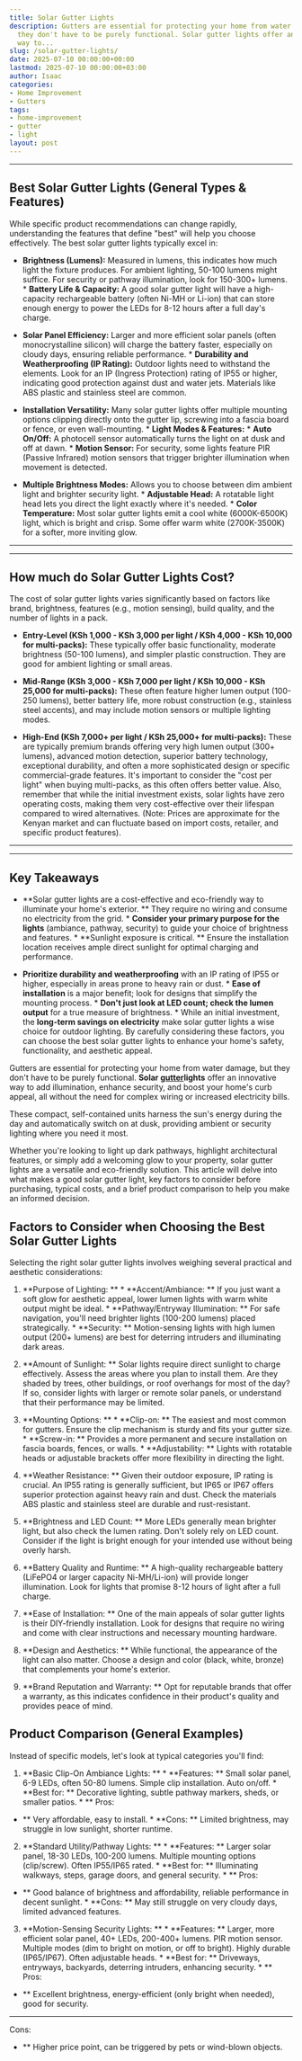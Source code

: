 ```yaml
---
title: Solar Gutter Lights
description: Gutters are essential for protecting your home from water damage, but
  they don't have to be purely functional. Solar gutter lights offer an innovative
  way to...
slug: /solar-gutter-lights/
date: 2025-07-10 00:00:00+00:00
lastmod: 2025-07-10 00:00:00+03:00
author: Isaac
categories:
- Home Improvement
- Gutters
tags:
- home-improvement
- gutter
- light
layout: post
---
```

---

## Best Solar Gutter Lights (General Types & Features)
While specific product recommendations can change rapidly, understanding the features that define "best" will help you choose effectively. The best solar gutter lights typically excel in:

* **Brightness (Lumens):** Measured in lumens, this indicates how much light the fixture produces. For ambient lighting, 50-100 lumens might suffice. For security or pathway illumination, look for 150-300+ lumens. * **Battery Life & Capacity:** A good solar gutter light will have a high-capacity rechargeable battery (often Ni-MH or Li-ion) that can store enough energy to power the LEDs for 8-12 hours after a full day's charge.

* **Solar Panel Efficiency:** Larger and more efficient solar panels (often monocrystalline silicon) will charge the battery faster, especially on cloudy days, ensuring reliable performance. * **Durability and Weatherproofing (IP Rating):** Outdoor lights need to withstand the elements. Look for an IP (Ingress Protection) rating of IP55 or higher, indicating good protection against dust and water jets. Materials like ABS plastic and stainless steel are common.

* **Installation Versatility:** Many solar gutter lights offer multiple mounting options  clipping directly onto the gutter lip, screwing into a fascia board or fence, or even wall-mounting. * **Light Modes & Features:** * **Auto On/Off:** A photocell sensor automatically turns the light on at dusk and off at dawn. * **Motion Sensor:** For security, some lights feature PIR (Passive Infrared) motion sensors that trigger brighter illumination when movement is detected.

* **Multiple Brightness Modes:** Allows you to choose between dim ambient light and brighter security light. * **Adjustable Head:** A rotatable light head lets you direct the light exactly where it's needed. * **Color Temperature:** Most solar gutter lights emit a cool white (6000K-6500K) light, which is bright and crisp. Some offer warm white (2700K-3500K) for a softer, more inviting glow.
---
---

## How much do Solar Gutter Lights Cost?
The cost of solar gutter lights varies significantly based on factors like brand, brightness, features (e.g., motion sensing), build quality, and the number of lights in a pack.

* **Entry-Level (KSh 1,000 - KSh 3,000 per light / KSh 4,000 - KSh 10,000 for multi-packs):** These typically offer basic functionality, moderate brightness (50-100 lumens), and simpler plastic construction. They are good for ambient lighting or small areas.

* **Mid-Range (KSh 3,000 - KSh 7,000 per light / KSh 10,000 - KSh 25,000 for multi-packs):** These often feature higher lumen output (100-250 lumens), better battery life, more robust construction (e.g., stainless steel accents), and may include motion sensors or multiple lighting modes.

* **High-End (KSh 7,000+ per light / KSh 25,000+ for multi-packs):** These are typically premium brands offering very high lumen output (300+ lumens), advanced motion detection, superior battery technology, exceptional durability, and often a more sophisticated design or specific commercial-grade features.
It's important to consider the "cost per light" when buying multi-packs, as this often offers better value. Also, remember that while the initial investment exists, solar lights have zero operating costs, making them very cost-effective over their lifespan compared to wired alternatives. (Note: Prices are approximate for the Kenyan market and can fluctuate based on import costs, retailer, and specific product features).
---
---

## Key Takeaways

* **Solar gutter lights are a cost-effective and eco-friendly way to illuminate your home's exterior. ** They require no wiring and consume no electricity from the grid. * **Consider your primary purpose for the lights** (ambiance, pathway, security) to guide your choice of brightness and features. * **Sunlight exposure is critical. ** Ensure the installation location receives ample direct sunlight for optimal charging and performance.

* **Prioritize durability and weatherproofing** with an IP rating of IP55 or higher, especially in areas prone to heavy rain or dust. * **Ease of installation** is a major benefit; look for designs that simplify the mounting process. * **Don't just look at LED count; check the lumen output** for a true measure of brightness. * While an initial investment, the **long-term savings on electricity** make solar gutter lights a wise choice for outdoor lighting.
By carefully considering these factors, you can choose the best solar gutter lights to enhance your home's safety, functionality, and aesthetic appeal.

Gutters are essential for protecting your home from water damage, but they don't have to be purely functional. **Solar [gutter](https://pestpolicy.com/all-american-gutters-reviews/)lights** offer an innovative way to add illumination, enhance security, and boost your home's curb appeal, all without the need for complex wiring or increased electricity bills.

These compact, self-contained units harness the sun's energy during the day and automatically switch on at dusk, providing ambient or security lighting where you need it most.

Whether you're looking to light up dark pathways, highlight architectural features, or simply add a welcoming glow to your property, solar gutter lights are a versatile and eco-friendly solution. This article will delve into what makes a good solar gutter light, key factors to consider before purchasing, typical costs, and a brief product comparison to help you make an informed decision.

##  Factors to Consider when Choosing the Best Solar Gutter Lights

Selecting the right solar gutter lights involves weighing several practical and aesthetic considerations:

1. **Purpose of Lighting: ** * **Accent/Ambiance: ** If you just want a soft glow for aesthetic appeal, lower lumen lights with warm white output might be ideal. * **Pathway/Entryway Illumination: ** For safe navigation, you'll need brighter lights (100-200 lumens) placed strategically. * **Security: ** Motion-sensing lights with high lumen output (200+ lumens) are best for deterring intruders and illuminating dark areas.

2. **Amount of Sunlight: ** Solar lights require direct sunlight to charge effectively. Assess the areas where you plan to install them. Are they shaded by trees, other buildings, or roof overhangs for most of the day? If so, consider lights with larger or remote solar panels, or understand that their performance may be limited.

3. **Mounting Options: ** * **Clip-on: ** The easiest and most common for gutters. Ensure the clip mechanism is sturdy and fits your gutter size. * **Screw-in: ** Provides a more permanent and secure installation on fascia boards, fences, or walls. * **Adjustability: ** Lights with rotatable heads or adjustable brackets offer more flexibility in directing the light.

4. **Weather Resistance: ** Given their outdoor exposure, IP rating is crucial. An IP55 rating is generally sufficient, but IP65 or IP67 offers superior protection against heavy rain and dust. Check the materials ABS plastic and stainless steel are durable and rust-resistant.

5. **Brightness and LED Count: ** More LEDs generally mean brighter light, but also check the lumen rating. Don't solely rely on LED count. Consider if the light is bright enough for your intended use without being overly harsh.

6. **Battery Quality and Runtime: ** A high-quality rechargeable battery (LiFePO4 or larger capacity Ni-MH/Li-ion) will provide longer illumination. Look for lights that promise 8-12 hours of light after a full charge.

7. **Ease of Installation: ** One of the main appeals of solar gutter lights is their DIY-friendly installation. Look for designs that require no wiring and come with clear instructions and necessary mounting hardware.

8. **Design and Aesthetics: ** While functional, the appearance of the light can also matter. Choose a design and color (black, white, bronze) that complements your home's exterior.

9. **Brand Reputation and Warranty: ** Opt for reputable brands that offer a warranty, as this indicates confidence in their product's quality and provides peace of mind.

##  Product Comparison (General Examples)

Instead of specific models, let's look at typical categories you'll find:

1. **Basic Clip-On Ambiance Lights: ** * **Features: ** Small solar panel, 6-9 LEDs, often 50-80 lumens. Simple clip installation. Auto on/off. * **Best for: ** Decorative lighting, subtle pathway markers, sheds, or smaller patios. * **
Pros:

- ** Very affordable, easy to install. * **Cons: ** Limited brightness, may struggle in low sunlight, shorter runtime.

2. **Standard Utility/Pathway Lights: ** * **Features: ** Larger solar panel, 18-30 LEDs, 100-200 lumens. Multiple mounting options (clip/screw). Often IP55/IP65 rated. * **Best for: ** Illuminating walkways, steps, garage doors, and general security. * **
Pros:

- ** Good balance of brightness and affordability, reliable performance in decent sunlight. * **Cons: ** May still struggle on very cloudy days, limited advanced features.

3. **Motion-Sensing Security Lights: ** * **Features: ** Larger, more efficient solar panel, 40+ LEDs, 200-400+ lumens. PIR motion sensor. Multiple modes (dim to bright on motion, or off to bright). Highly durable (IP65/IP67). Often adjustable heads. * **Best for: ** Driveways, entryways, backyards, deterring intruders, enhancing security. * **
Pros:

- ** Excellent brightness, energy-efficient (only bright when needed), good for security.

* **
Cons:

- ** Higher price point, can be triggered by pets or wind-blown objects.

